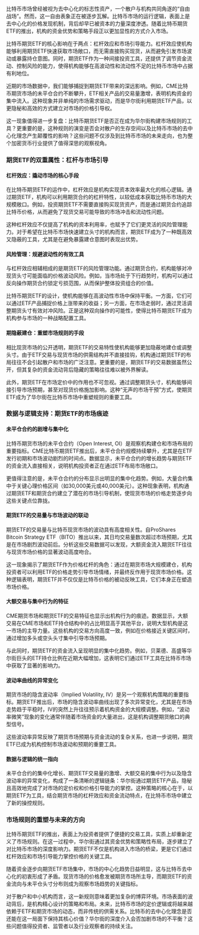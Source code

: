 比特币市场曾经被视为去中心化的标志性资产，一个散户与机构共同角逐的“自由战场”。然而，这一自由表象正在被逐步瓦解。比特币市场的运行逻辑，表面上是去中心化的价格发现机制，背后却早已被资本的力量深度渗透。随着比特币期货ETF的推出，机构的资金优势和策略手段正以更加显性的方式介入市场。

比特币期货ETF的核心影响在于两点：杠杆效应和市场引导能力。杠杆效应使机构能够利用期货ETF快速获取市场敞口，而无需直接购买现货，从而避免引发市场波动或暴露持仓意图。同时，期货ETF作为一种间接投资工具，还提供了调节资金流动、控制风险的能力，使得机构能够在高波动性和流动性不足的比特币市场中占据有利地位。

近期的市场数据中，我们能够捕捉到期货ETF带来的深远影响。例如，CME比特币期货市场的未平仓合约不断攀升，ETF相关产品的交易量激增，表明机构资金的集中流入。这种现象并非单纯的市场需求驱动，而是华尔街利用期货ETF产品，以更隐秘和高效的方式建立对市场的价格引导权。

这一现象值得进一步复盘：比特币期货ETF是否正在成为华尔街构建市场规则的工具？更重要的是，这种规则的演变是否会对散户的生存空间以及比特币市场的去中心化理念产生颠覆性的影响？这些问题不仅涉及到比特币市场的未来走向，也为整个加密货币行业提供了值得深思的观察视角。

### 期货ETF的双重属性：杠杆与市场引导
#### 杠杆效应：撬动市场的核心手段
在比特币期货ETF的运作中，杠杆效应是机构实现资本效率最大化的核心逻辑。通过期货ETF，机构可以利用期货合约的杠杆特性，以较低成本获取比特币市场的大规模敞口。例如，投资期货ETF不需要直接购买现货资产，而是通过期货合约追踪比特币价格，从而避免了现货交易可能导致的市场冲击和流动性问题。

这种杠杆效应不仅提高了机构的资本利用率，也赋予了它们更灵活的风险管理能力。对于希望在比特币市场快速建立头寸的机构而言，期货ETF成为了一种既高效又隐蔽的工具，尤其是在避免暴露建仓意图时表现出优势。

#### 风险管理：规避波动性的有效工具
与杠杆效应相辅相成的是期货ETF的风险管理功能。通过期货合约，机构能够对冲现货头寸可能面临的价格波动风险。例如，当市场处于下行趋势时，机构可以通过反向操作期货合约锁定亏损范围，从而保护整体投资组合的价值。

比特币期货ETF的设计，使机构能够在高波动性市场中保持平衡。一方面，它们可以通过ETF产品捕捉价格上涨带来的收益；另一方面，在市场走弱时，通过灵活调整期货头寸有效对冲风险。正是这种双向操作的可能性，使得比特币期货ETF成为机构参与市场的一种战略配置工具。

#### 期隐蔽建仓：重塑市场规则的手段
相比现货市场的公开透明，期货ETF的交易特性使机构能够更加隐蔽地建仓或调整头寸。由于ETF交易与现货市场的供需结构并不直接挂钩，机构通过期货ETF的布局往往不会引起散户和市场的广泛注意。更重要的是，期货ETF的交易数据虽然公开，但其复杂的资金流动背后隐藏的策略往往难以被外界解读。

此外，期货ETF在市场定价中的作用也不可忽视。通过调整期货头寸，机构能够间接引导市场预期，甚至对现货价格施加影响。这种“无声的市场干预”方式，使期货ETF成为了华尔街在比特币市场中重塑规则的重要工具。

### 数据与逻辑支持：期货ETF的市场痕迹
#### 未平仓合约的剧增与集中化
比特币期货市场的未平仓合约（Open Interest, OI）是观察机构建仓和市场布局的重要指标。CME比特币期货ETF推出后，未平仓合约规模持续攀升，尤其是在ETF发行初期和市场波动剧烈的时间点。数据显示，未平仓合约的增长趋势与期货ETF的资金流入直接相关，说明机构投资者正在通过ETF布局市场敞口。

更值得注意的是，未平仓合约的分布显示出明显的集中化趋势。例如，大量合约集中于关键心理价格区间（如30,000美元或40,000美元）。这种现象表明，机构通过期货ETF和期货合约建立了潜在的市场引导机制，使现货市场的价格走势逐步向这些关键点位靠拢。

#### 期货ETF的交易量与市场波动的联动
期货ETF的交易量与比特币现货市场的波动具有高度相关性。自ProShares Bitcoin Strategy ETF（BITO）推出以来，其日均交易量数次超过市场预期，尤其是在市场剧烈波动前后。分析这些交易数据可以发现，大额资金流入期货ETF往往与现货市场价格的显著波动高度吻合。

这一现象揭示了期货ETF作为价格杠杆的角色：通过在期货市场大规模建仓，机构投资者可以利用ETF的价格走势引导市场情绪，并最终反作用于现货市场价格。这种逻辑表明，期货ETF并不仅仅是比特币价格的被动反映工具，它们本身正在塑造市场价格。

#### 大额交易与集中行为的特征
CME期货市场和期货ETF的交易特征也显示出机构行为的痕迹。数据显示，大额交易在CME市场和ETF持仓结构中的占比明显高于其他平台，说明大型机构是这一市场的主导力量。这些机构的交易方向高度一致，例如在价格接近关键区间时，通过增加多头或空头头寸集中引导市场预期。

与此同时，期货ETF的资金流入呈现明显的集中化趋势。例如，贝莱德、高盛等华尔街巨头的ETF持仓比例在近期大幅增加，这表明它们通过ETF工具在比特币市场中获取了显著的影响力。

#### 波动率曲线的异常变化
期货市场的隐含波动率（Implied Volatility, IV）是另一个观察机构策略的重要指标。期货ETF推出后，市场的隐含波动率曲线出现了多次异常变化，尤其是在市场走势趋于平稳时，IV的突然上升往往预示着机构资金的大规模调整。例如，“波动率微笑”现象的变化通常伴随着市场资金的大量进出，这是机构调整期货敞口的典型信号。

这些波动率异常反映了期货市场预期与资金流动的复杂关系，也进一步说明，期货ETF已成为机构控制市场波动和预期的重要工具。

#### 数据与逻辑的统一指向
未平仓合约的集中化增长、期货ETF交易量的激增、大额交易的集中行为以及隐含波动率的异常变化，构成了一条清晰的逻辑链条：华尔街通过期货ETF产品，隐秘且高效地完成了对市场的定价权和价格引导能力的掌控。这种策略的核心在于，以期货ETF为工具，结合期货市场的杠杆效应和资金流动特点，在比特币市场中建立了新的操控规则。

### 市场规则的重塑与未来的方向
比特币期货ETF的推出，表面上为投资者提供了便捷的交易工具，实质上却重新定义了市场规则。在这一过程中，华尔街通过其资金优势和策略性布局，逐步建立了对比特币市场的深度影响力。期货ETF不仅是机构进入市场的桥梁，更是它们通过杠杆效应和市场引导能力掌控价格的关键工具。

随着资金逐步向期货ETF市场集中，市场的中心化趋势日益明显，这与比特币去中心化的初衷形成了矛盾。现货市场的价格愈发被期货市场所主导，而期货ETF的资金流向与未平仓头寸分布则成为观察市场趋势的关键指标。

对于散户和中小机构而言，这一新规则意味着更加复杂的博弈环境。市场表面的波动背后，是机构精心设计的策略和布局。未来，比特币市场的定价逻辑或将越来越依赖于ETF和期货市场的动态，而非传统的供需关系。比特币的去中心化理念是否还能在这一局面下保持其核心价值？华尔街的深度介入会否加剧市场的不平衡？这些问题值得投资者、监管者以及行业观察者的持续关注。
